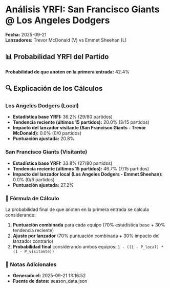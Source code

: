 # Análisis YRFI: San Francisco Giants @ Los Angeles Dodgers

**Fecha:** 2025-09-21  
**Lanzadores:** Trevor McDonald (V) vs Emmet Sheehan (L)

## 📊 Probabilidad YRFI del Partido

**Probabilidad de que anoten en la primera entrada:** 42.4%

## 🔍 Explicación de los Cálculos

### Los Angeles Dodgers (Local)
- **Estadística base YRFI:** 36.2% (29/80 partidos)
- **Tendencia reciente (últimos 15 partidos):** 20.0% (3/15 partidos)
- **Impacto del lanzador visitante (San Francisco Giants - Trevor McDonald):** 0.0% (0/0 partidos)
- **Puntuación ajustada:** 20.8%

### San Francisco Giants (Visitante)
- **Estadística base YRFI:** 33.8% (27/80 partidos)
- **Tendencia reciente (últimos 15 partidos):** 46.7% (7/15 partidos)
- **Impacto del lanzador local (Los Angeles Dodgers - Emmet Sheehan):** 0.0% (0/6 partidos)
- **Puntuación ajustada:** 27.2%

### 📝 Fórmula de Cálculo

La probabilidad final de que anoten en la primera entrada se calcula considerando:
1. **Puntuación combinada** para cada equipo (70% estadística base + 30% tendencia reciente)
2. **Ajuste por lanzador** (70% puntuación combinada + 30% impacto del lanzador contrario)
3. **Probabilidad final** considerando ambos equipos: `1 - ((1 - P_local) * (1 - P_visitante))`

### 📌 Notas Adicionales

- **Generado el:** 2025-09-21 13:16:52
- **Fuente de datos:** season_data.json

